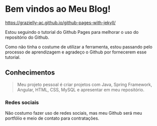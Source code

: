 # Bem vindos ao Meu Blog! 

https://grazielly-ac.github.io/github-pages-with-jekyll/

Estou seguindo o tutorial do Github Pages para melhorar o uso do repositório do Github. 

Como não tinha o costume de utilizar a ferramenta, estou passando pelo processo de aprendizagem e agradeço o Github por fornecerem esse tutorial.

## Conhecimentos

> Meu projeto pessoal é criar projetos com Java, Spring Framework, Angular, HTML, CSS, MySQL e apresentar em meu repositório.

### Redes sociais

Não costumo fazer uso de redes sociais, mas meu Github será meu portfólio e meio de contato para contratações. 

